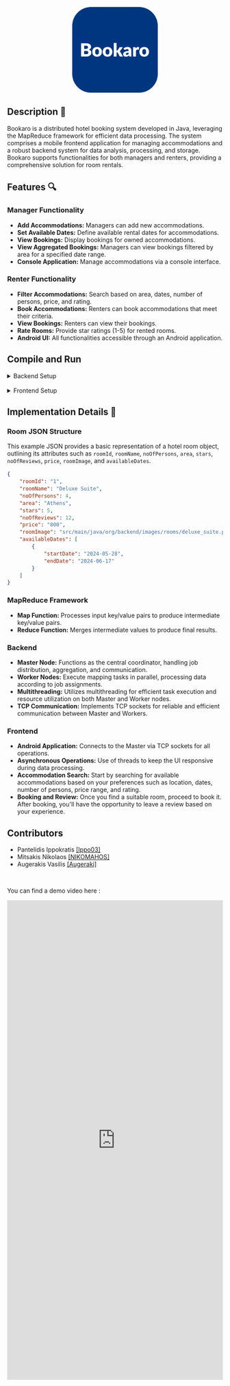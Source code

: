 <div align="center">
    <img src="/media/bookaro_logo.png" width="200" >
</div>

## Description 📝

Bookaro is a distributed hotel booking system developed in Java, leveraging the MapReduce framework for efficient data processing. The system comprises a mobile frontend application for managing accommodations and a robust backend system for data analysis, processing, and storage. Bookaro supports functionalities for both managers and renters, providing a comprehensive solution for room rentals.

## Features 🔍

### Manager Functionality
- **Add Accommodations:** Managers can add new accommodations.
- **Set Available Dates:** Define available rental dates for accommodations.
- **View Bookings:** Display bookings for owned accommodations.
- **View Aggregated Bookings:** Managers can view bookings filtered by area for a specified date range.
- **Console Application:** Manage accommodations via a console interface.

### Renter Functionality
- **Filter Accommodations:** Search based on area, dates, number of persons, price, and rating.
- **Book Accommodations:** Renters can book accommodations that meet their criteria.
- **View Bookings:**  Renters can view their bookings.
- **Rate Rooms:** Provide star ratings (1-5) for rented rooms.
- **Android UI:** All functionalities accessible through an Android application.

## Compile and Run

<details>
  <summary>Backend Setup</summary>
    <br>

  1. **Configuration:**  
     Update the hosts in the properties files located in the `/data` folder of each main component (Master, Worker, Reducer, Manager) directory. Ensure that the hostnames or IP addresses are correctly set for your network setup.

  2. **Compile the Java files:**
     ```bash
     javac .\backend\src\main\java\org\backend\master\Master.java
     javac .\backend\src\main\java\org\backend\worker\Worker.java
     javac .\backend\src\main\java\org\backend\mapreduce\Reducer.java
     javac .\backend\src\main\java\org\backend\manager\ManagerConsoleApp.java
     ```

  3. **Run the Java files:**  
    Always in the correct workspace: 

     Start the Master node:  
     ```bash
     java Master
     ```

     Start the Worker nodes (in separate terminals), assigning each a unique ID (e.g., 1, 2, 3):  
     ```bash
     java Worker 1
     java Worker 2
     java Worker 3
     ```

     Start the Reducer node:  
     ```bash
     java Reducer
     ```

     Start the Manager node:  
     ```bash
     java ManagerConsoleApp
     ```

  4. **Using the Manager:**  
     Follow the menu options provided by the Manager to start adding accommodations, managing bookings, and performing other tasks.
</details>
<br>
<details>
  <summary>Frontend Setup</summary>
  <br>

  - Open the Android project in Android Studio.
  - Locate `BackendConnector.java` and update the host of the Master node.
  - Build and run the application on an Android device or emulator.
</details>



## Implementation Details 📘

### Room JSON Structure


This example JSON provides a basic representation of a hotel room object, outlining its attributes such as `roomId`, `roomName`, `noOfPersons`, `area`, `stars`, `noOfReviews`, `price`, `roomImage`, and `availableDates`.

```json
{
    "roomId": "1",
    "roomName": "Deluxe Suite",
    "noOfPersons": 4,
    "area": "Athens",
    "stars": 5,
    "noOfReviews": 12,
    "price": "800",
    "roomImage": "src/main/java/org/backend/images/rooms/deluxe_suite.png",
    "availableDates": [
        {
            "startDate": "2024-05-28",
            "endDate": "2024-06-17"
        }
    ]
}
```

### MapReduce Framework
- **Map Function:** Processes input key/value pairs to produce intermediate key/value pairs.
- **Reduce Function:** Merges intermediate values to produce final results.

### Backend
- **Master Node:** Functions as the central coordinator, handling job distribution, aggregation, and communication.
- **Worker Nodes:** Execute mapping tasks in parallel, processing data according to job assignments.
- **Multithreading:** Utilizes multithreading for efficient task execution and resource utilization on both Master and Worker nodes.
- **TCP Communication:** Implements TCP sockets for reliable and efficient communication between Master and Workers.

### Frontend
- **Android Application:** Connects to the Master via TCP sockets for all operations.
- **Asynchronous Operations:** Use of threads to keep the UI responsive during data processing.
- **Accommodation Search:** Start by searching for available accommodations based on your preferences such as location, dates, number of persons, price range, and rating.
- **Booking and Review:** Once you find a suitable room, proceed to book it. After booking, you'll have the opportunity to leave a review based on your experience.

## Contributors
- Pantelidis Ippokratis [[Ippo03]](https://github.com/Ippo03)
- Mitsakis Nikolaos [[NIKOMAHOS]](https://github.com/NIKOMAHOS)
- Augerakis Vasilis [[Augeraki]](https://github.com/Augeraki)


<br>

You can find a demo video here :

<div style="padding:222.22% 0 0 0;position:relative;"><iframe src="https://player.vimeo.com/video/971109087?title=0&amp;byline=0&amp;portrait=0&amp;badge=0&amp;autopause=0&amp;player_id=0&amp;app_id=58479" frameborder="0" allow="autoplay; fullscreen; picture-in-picture; clipboard-write" style="position:absolute;top:0;left:0;width:100%;height:100%;" title="distributed-hotel-booking-demo"></iframe></div><script src="https://player.vimeo.com/api/player.js"></script>



